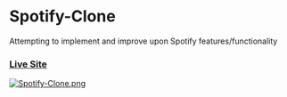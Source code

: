 # Spotify-Clone
Attempting to implement and improve upon Spotify features/functionality

### [Live Site](https://lambify-clone.netlify.app/)

[![Spotify-Clone.png](https://i.postimg.cc/N0TSwtLq/Spotify-Clone.png)](https://postimg.cc/zLz0n9n0)
